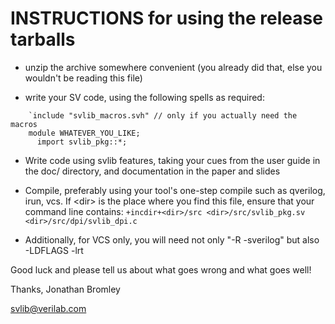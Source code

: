 # INSTRUCTIONS for using the release tarballs #

* unzip the archive somewhere convenient (you already did that, else
  you wouldn't be reading this file)

* write your SV code, using the following spells as required:

~~~~
    `include "svlib_macros.svh" // only if you actually need the macros
    module WHATEVER_YOU_LIKE;
      import svlib_pkg::*;
~~~~

* Write code using svlib features, taking your cues from the user guide
  in the doc/ directory, and documentation in the paper and slides

* Compile, preferably using your tool's one-step compile such as
  qverilog, irun, vcs. If \<dir\> is the place where you find this file,
  ensure that your command line contains:
    `` +incdir+<dir>/src <dir>/src/svlib_pkg.sv <dir>/src/dpi/svlib_dpi.c ``

* Additionally, for VCS only, you will need not only "-R -sverilog" but also
    -LDFLAGS -lrt

Good luck and please tell us about what goes wrong and what goes well!

Thanks,
Jonathan Bromley

svlib@verilab.com
